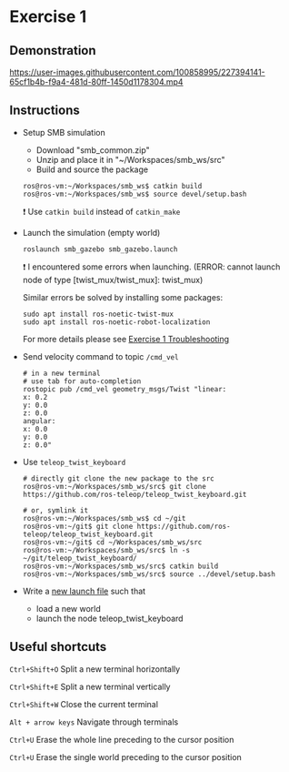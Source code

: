 # Exercise 1
## Demonstration



https://user-images.githubusercontent.com/100858995/227394141-65cf1b4b-f9a4-481d-80ff-1450d1178304.mp4



## Instructions
- Setup SMB simulation
  - Download "smb_common.zip"
  - Unzip and place it in "~/Workspaces/smb_ws/src"
  - Build and source the package
  ```console
  ros@ros-vm:~/Workspaces/smb_ws$ catkin build
  ros@ros-vm:~/Workspaces/smb_ws$ source devel/setup.bash
  ```
  ❗ Use `catkin build` instead of `catkin_make`
  
- Launch the simulation (empty world)
  ```shell
  roslaunch smb_gazebo smb_gazebo.launch
  ```
  ❗ I encountered some errors when launching. (ERROR: cannot launch node of type [twist_mux/twist_mux]: twist_mux)
  
  Similar errors be solved by installing some packages:
  ```shell
  sudo apt install ros-noetic-twist-mux
  sudo apt install ros-noetic-robot-localization
  ```
  For more details please see [Exercise 1 Troubleshooting](https://github.com/Perian-Yan/Introduction-to-ROS/blob/274323fdd8e7d93eb660f9dd99ef3a9acddfd8c8/Exercise%201/Exercise-1-v2.pdf)
  
- Send velocity command to topic `/cmd_vel`
  ```
  # in a new terminal
  # use tab for auto-completion
  rostopic pub /cmd_vel geometry_msgs/Twist "linear:
  x: 0.2
  y: 0.0
  z: 0.0
  angular:
  x: 0.0
  y: 0.0
  z: 0.0"
  ```
  
- Use `teleop_twist_keyboard`
  ```shell
  # directly git clone the new package to the src
  ros@ros-vm:~/Workspaces/smb_ws/src$ git clone https://github.com/ros-teleop/teleop_twist_keyboard.git
  
  # or, symlink it
  ros@ros-vm:~/Workspaces/smb_ws$ cd ~/git
  ros@ros-vm:~/git$ git clone https://github.com/ros-teleop/teleop_twist_keyboard.git
  ros@ros-vm:~/git$ cd ~/Workspaces/smb_ws/src
  ros@ros-vm:~/Workspaces/smb_ws/src$ ln -s ~/git/teleop_twist_keyboard/
  ros@ros-vm:~/Workspaces/smb_ws/src$ catkin build
  ros@ros-vm:~/Workspaces/smb_ws/src$ source ../devel/setup.bash
  ```
  
- Write a [new launch file](https://github.com/Perian-Yan/Introduction-to-ROS/blob/274323fdd8e7d93eb660f9dd99ef3a9acddfd8c8/Exercise%201/smb_common/smb_gazebo/launch/new_world.launch#L5) 
such that
  - load a new world
  - launch the node teleop_twist_keyboard

## Useful shortcuts
`Ctrl+Shift+O`  Split a new terminal horizontally

`Ctrl+Shift+E`  Split a new terminal vertically

`Ctrl+Shift+W`  Close the current terminal

`Alt + arrow keys`  Navigate through terminals

`Ctrl+U`  Erase the whole line preceding to the cursor position

`Ctrl+U`  Erase the single world preceding to the cursor position
